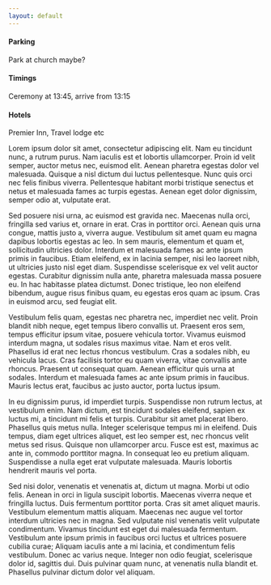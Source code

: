 ```yaml
---
layout: default
---
```


#### Parking

Park at church maybe?

#### Timings

Ceremony at 13:45, arrive from 13:15

#### Hotels

Premier Inn, Travel lodge etc

Lorem ipsum dolor sit amet, consectetur adipiscing elit. Nam eu tincidunt nunc, a rutrum purus. Nam iaculis est et lobortis ullamcorper. Proin id velit semper, auctor metus nec, euismod elit. Aenean pharetra egestas dolor vel malesuada. Quisque a nisl dictum dui luctus pellentesque. Nunc quis orci nec felis finibus viverra. Pellentesque habitant morbi tristique senectus et netus et malesuada fames ac turpis egestas. Aenean eget dolor dignissim, semper odio at, vulputate erat.

Sed posuere nisi urna, ac euismod est gravida nec. Maecenas nulla orci, fringilla sed varius et, ornare in erat. Cras in porttitor orci. Aenean quis urna congue, mattis justo a, viverra augue. Vestibulum sit amet quam eu magna dapibus lobortis egestas ac leo. In sem mauris, elementum et quam et, sollicitudin ultricies dolor. Interdum et malesuada fames ac ante ipsum primis in faucibus. Etiam eleifend, ex in lacinia semper, nisi leo laoreet nibh, ut ultricies justo nisl eget diam. Suspendisse scelerisque ex vel velit auctor egestas. Curabitur dignissim nulla ante, pharetra malesuada massa posuere eu. In hac habitasse platea dictumst. Donec tristique, leo non eleifend bibendum, augue risus finibus quam, eu egestas eros quam ac ipsum. Cras in euismod arcu, sed feugiat elit.

Vestibulum felis quam, egestas nec pharetra nec, imperdiet nec velit. Proin blandit nibh neque, eget tempus libero convallis ut. Praesent eros sem, tempus efficitur ipsum vitae, posuere vehicula tortor. Vivamus euismod interdum magna, ut sodales risus maximus vitae. Nam et eros velit. Phasellus id erat nec lectus rhoncus vestibulum. Cras a sodales nibh, eu vehicula lacus. Cras facilisis tortor eu quam viverra, vitae convallis ante rhoncus. Praesent ut consequat quam. Aenean efficitur quis urna at sodales. Interdum et malesuada fames ac ante ipsum primis in faucibus. Mauris lectus erat, faucibus ac justo auctor, porta luctus ipsum.

In eu dignissim purus, id imperdiet turpis. Suspendisse non rutrum lectus, at vestibulum enim. Nam dictum, est tincidunt sodales eleifend, sapien ex luctus mi, a tincidunt mi felis et turpis. Curabitur sit amet placerat libero. Phasellus quis metus nulla. Integer scelerisque tempus mi in eleifend. Duis tempus, diam eget ultrices aliquet, est leo semper est, nec rhoncus velit metus sed risus. Quisque non ullamcorper arcu. Fusce est est, maximus ac ante in, commodo porttitor magna. In consequat leo eu pretium aliquam. Suspendisse a nulla eget erat vulputate malesuada. Mauris lobortis hendrerit mauris vel porta.

Sed nisi dolor, venenatis et venenatis at, dictum ut magna. Morbi ut odio felis. Aenean in orci in ligula suscipit lobortis. Maecenas viverra neque et fringilla luctus. Duis fermentum porttitor porta. Cras sit amet aliquet mauris. Vestibulum elementum mattis aliquam. Maecenas nec augue vel tortor interdum ultricies nec in magna. Sed vulputate nisl venenatis velit vulputate condimentum. Vivamus tincidunt est eget dui malesuada fermentum. Vestibulum ante ipsum primis in faucibus orci luctus et ultrices posuere cubilia curae; Aliquam iaculis ante a mi lacinia, et condimentum felis vestibulum. Donec ac varius neque. Integer non odio feugiat, scelerisque dolor id, sagittis dui. Duis pulvinar quam nunc, at venenatis nulla blandit et. Phasellus pulvinar dictum dolor vel aliquam.
